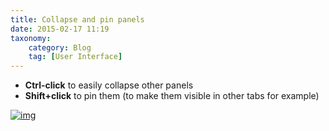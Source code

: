 ```yaml
---
title: Collapse and pin panels
date: 2015-02-17 11:19
taxonomy:
    category: Blog
    tag: [User Interface]
---
```

* **Ctrl-click** to easily collapse other panels
* **Shift+click** to pin them (to make them visible in other tabs for example)



[![img](http://i.imgur.com/cTIaRz8.png)](http://i.imgur.com/cTIaRz8.png)
